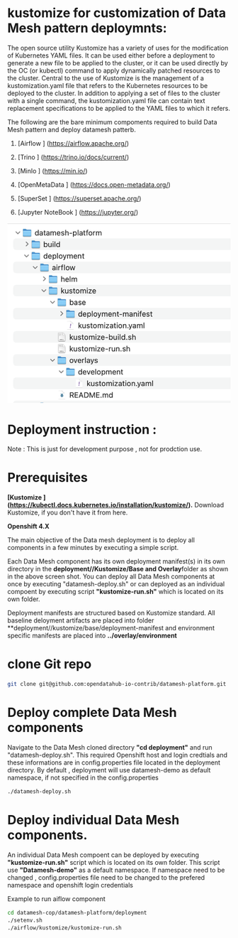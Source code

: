 # kustomize for customization of Data Mesh pattern deploymnts:

The open source utility Kustomize has a variety of uses for the modification of Kubernetes YAML files. It can be used either before a deployment to generate a new file to be applied to the cluster, or it can be used directly by the OC (or kubectl) command to apply dynamically patched resources to the cluster. Central to the use of Kustomize is the management of a kustomization.yaml file that refers to the Kubernetes resources to be deployed to the cluster. In addition to applying a set of files to the cluster with a single command, the kustomization.yaml file can contain text replacement specifications to be applied to the YAML files to which it refers.

The following are the bare minimum compoments required to build Data Mesh pattern and deploy datamesh patterb.

1. [Airflow ] (https://airflow.apache.org/)

2. [Trino ] (https://trino.io/docs/current/)

3. [MinIo ] (https://min.io/)

4. [OpenMetaData ] (https://docs.open-metadata.org/)

5. [SuperSet ] (https://superset.apache.org/)

6. [Jupyter NoteBook ] (https://jupyter.org/)


![images/deploy-structure.png](images/deploy-structure.png)

# Deployment instruction :

Note : This is just for development purpose ,  not for prodction use. 

# Prerequisites 

**[Kustomize ] (https://kubectl.docs.kubernetes.io/installation/kustomize/).** Download Kustomize, if you don't have it from here.

**Openshift 4.X**

The main objective of the Data mesh deployment is to deploy all components in a few minutes by executing a simple script.

Each Data Mesh component has its own deployment manifest(s) in its own directory in the **deployment/<componnent>/Kustomize/Base and Overlay**folder as shown in the above screen shot. You can deploy all Data Mesh components at once by executing "datamesh-deploy.sh" or can deployed as an individual compoent by executing script **"kustomize-run.sh"** which is located on its own folder. 

Deployment manifests are structured based on Kustomize standard. All baseline deloyment artifacts are placed into folder **deployment/<datamesh-componet>/kustomize/base/deployment-manifest and environment specific manifests are placed into **../overlay/environment** 


# clone Git repo 

```bash
git clone git@github.com:opendatahub-io-contrib/datamesh-platform.git
```
# Deploy complete Data Mesh components 

Navigate to the Data Mesh cloned directory **"cd deployment"** and run "datamesh-deploy.sh". This required Openshift host and login credtials and these informations are in config.properties file located in the deployment directory.  By default , deployment will use datamesh-demo as default namespace, if not specified in the config.properties


```bash
./datamesh-deploy.sh
```

# Deploy individual Data Mesh components. 
 
 An individual Data Mesh compoent can be deployed by executing **"kustomize-run.sh"** script which is located on its own folder. This script use **"Datamesh-demo"** as a default namespace. If namespace need to be changed , config.properties file need to be changed to the prefered namespace and openshift login credentials

 Example to run aiflow component 

```bash
cd datamesh-cop/datamesh-platform/deployment
./setenv.sh
./airflow/kustomize/kustomize-run.sh
```


